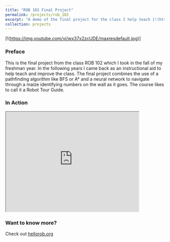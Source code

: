 ```yaml
---
title: "ROB 102 Final Project"
permalink: /projects/rob_102
excerpt: "A demo of the final project for the class I help teach [!(https://img.youtube.com/vi/wx37x2zcUDE/maxresdefault.jpg)]"
collection: projects
---
```


[!(https://img.youtube.com/vi/wx37x2zcUDE/maxresdefault.jpg)]

### Preface
This is the final project from the class ROB 102 which I took in the fall of my freshman year. In the following years I came back as an instructional aid to help teach and improve the class. The final project combines the use of a pathfinding algorithm like BFS or A* and a neural network to navigate through a maize identifying numbers on the wall as it goes. The course likes to call it a Robot Tour Guide.


### In Action
<iframe width="420" height="315"
src="https://www.youtube.com/embed/wx37x2zcUDE?autoplay=1&mute=1">
A video of a robot moving through a maize identifying numbers as it goes
</iframe>

### Want to know more?
Check out <a href="hellorob.org">hellorob.org</a>


